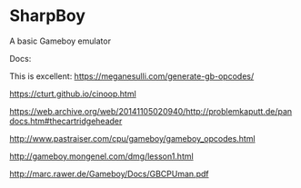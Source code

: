 # SharpBoy
A basic Gameboy emulator

Docs:

This is excellent:  https://meganesulli.com/generate-gb-opcodes/

https://cturt.github.io/cinoop.html

https://web.archive.org/web/20141105020940/http://problemkaputt.de/pandocs.htm#thecartridgeheader

http://www.pastraiser.com/cpu/gameboy/gameboy_opcodes.html

http://gameboy.mongenel.com/dmg/lesson1.html

http://marc.rawer.de/Gameboy/Docs/GBCPUman.pdf

